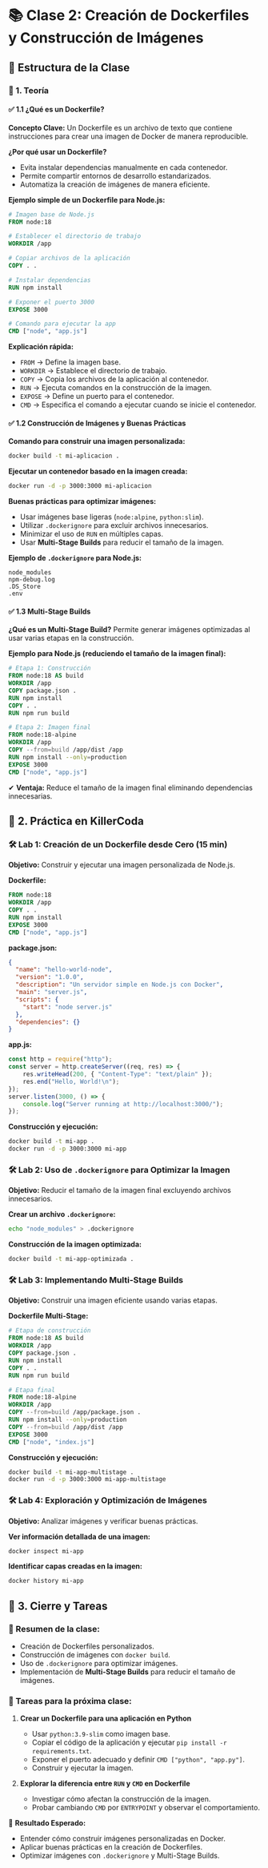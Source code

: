 # 📚 Clase 2: Creación de Dockerfiles y Construcción de Imágenes

## 🔹 Estructura de la Clase
### 🔸 1. Teoría

#### ✅ 1.1 ¿Qué es un Dockerfile?
**Concepto Clave:**
Un Dockerfile es un archivo de texto que contiene instrucciones para crear una imagen de Docker de manera reproducible.

**¿Por qué usar un Dockerfile?**
- Evita instalar dependencias manualmente en cada contenedor.
- Permite compartir entornos de desarrollo estandarizados.
- Automatiza la creación de imágenes de manera eficiente.

**Ejemplo simple de un Dockerfile para Node.js:**
```dockerfile
# Imagen base de Node.js
FROM node:18

# Establecer el directorio de trabajo
WORKDIR /app

# Copiar archivos de la aplicación
COPY . .

# Instalar dependencias
RUN npm install

# Exponer el puerto 3000
EXPOSE 3000

# Comando para ejecutar la app
CMD ["node", "app.js"]
```

**Explicación rápida:**
- `FROM` → Define la imagen base.
- `WORKDIR` → Establece el directorio de trabajo.
- `COPY` → Copia los archivos de la aplicación al contenedor.
- `RUN` → Ejecuta comandos en la construcción de la imagen.
- `EXPOSE` → Define un puerto para el contenedor.
- `CMD` → Especifica el comando a ejecutar cuando se inicie el contenedor.

#### ✅ 1.2 Construcción de Imágenes y Buenas Prácticas
**Comando para construir una imagen personalizada:**
```sh
docker build -t mi-aplicacion .
```

**Ejecutar un contenedor basado en la imagen creada:**
```sh
docker run -d -p 3000:3000 mi-aplicacion
```

**Buenas prácticas para optimizar imágenes:**
- Usar imágenes base ligeras (`node:alpine`, `python:slim`).
- Utilizar `.dockerignore` para excluir archivos innecesarios.
- Minimizar el uso de `RUN` en múltiples capas.
- Usar **Multi-Stage Builds** para reducir el tamaño de la imagen.

**Ejemplo de `.dockerignore` para Node.js:**
```
node_modules
npm-debug.log
.DS_Store
.env
```

#### ✅ 1.3 Multi-Stage Builds
**¿Qué es un Multi-Stage Build?**
Permite generar imágenes optimizadas al usar varias etapas en la construcción.

**Ejemplo para Node.js (reduciendo el tamaño de la imagen final):**
```dockerfile
# Etapa 1: Construcción
FROM node:18 AS build
WORKDIR /app
COPY package.json .
RUN npm install
COPY . .
RUN npm run build

# Etapa 2: Imagen final
FROM node:18-alpine
WORKDIR /app
COPY --from=build /app/dist /app
RUN npm install --only=production
EXPOSE 3000
CMD ["node", "app.js"]
```

✔ **Ventaja:** Reduce el tamaño de la imagen final eliminando dependencias innecesarias.

## 🔹 2. Práctica en KillerCoda

### 🛠️ Lab 1: Creación de un Dockerfile desde Cero (15 min)
**Objetivo:** Construir y ejecutar una imagen personalizada de Node.js.

**Dockerfile:**
```dockerfile
FROM node:18
WORKDIR /app
COPY . .
RUN npm install
EXPOSE 3000
CMD ["node", "app.js"]
```

**package.json:**
```json
{
  "name": "hello-world-node",
  "version": "1.0.0",
  "description": "Un servidor simple en Node.js con Docker",
  "main": "server.js",
  "scripts": {
    "start": "node server.js"
  },
  "dependencies": {}
}
```

**app.js:**
```js
const http = require("http");
const server = http.createServer((req, res) => {
    res.writeHead(200, { "Content-Type": "text/plain" });
    res.end("Hello, World!\n");
});
server.listen(3000, () => {
    console.log("Server running at http://localhost:3000/");
});
```

**Construcción y ejecución:**
```sh
docker build -t mi-app .
docker run -d -p 3000:3000 mi-app
```

### 🛠️ Lab 2: Uso de `.dockerignore` para Optimizar la Imagen
**Objetivo:** Reducir el tamaño de la imagen final excluyendo archivos innecesarios.

**Crear un archivo `.dockerignore`:**
```sh
echo "node_modules" > .dockerignore
```

**Construcción de la imagen optimizada:**
```sh
docker build -t mi-app-optimizada .
```

### 🛠️ Lab 3: Implementando Multi-Stage Builds
**Objetivo:** Construir una imagen eficiente usando varias etapas.

**Dockerfile Multi-Stage:**
```dockerfile
# Etapa de construcción
FROM node:18 AS build
WORKDIR /app
COPY package.json .
RUN npm install
COPY . .
RUN npm run build

# Etapa final
FROM node:18-alpine
WORKDIR /app
COPY --from=build /app/package.json .
RUN npm install --only=production
COPY --from=build /app/dist /app
EXPOSE 3000
CMD ["node", "index.js"]
```

**Construcción y ejecución:**
```sh
docker build -t mi-app-multistage .
docker run -d -p 3000:3000 mi-app-multistage
```

### 🛠️ Lab 4: Exploración y Optimización de Imágenes
**Objetivo:** Analizar imágenes y verificar buenas prácticas.

**Ver información detallada de una imagen:**
```sh
docker inspect mi-app
```

**Identificar capas creadas en la imagen:**
```sh
docker history mi-app
```

## 🔹 3. Cierre y Tareas
### 📌 Resumen de la clase:
- Creación de Dockerfiles personalizados.
- Construcción de imágenes con `docker build`.
- Uso de `.dockerignore` para optimizar imágenes.
- Implementación de **Multi-Stage Builds** para reducir el tamaño de imágenes.

### 📌 Tareas para la próxima clase:
1. **Crear un Dockerfile para una aplicación en Python**
   - Usar `python:3.9-slim` como imagen base.
   - Copiar el código de la aplicación y ejecutar `pip install -r requirements.txt`.
   - Exponer el puerto adecuado y definir `CMD ["python", "app.py"]`.
   - Construir y ejecutar la imagen.

2. **Explorar la diferencia entre `RUN` y `CMD` en Dockerfile**
   - Investigar cómo afectan la construcción de la imagen.
   - Probar cambiando `CMD` por `ENTRYPOINT` y observar el comportamiento.

🎯 **Resultado Esperado:**
- Entender cómo construir imágenes personalizadas en Docker.
- Aplicar buenas prácticas en la creación de Dockerfiles.
- Optimizar imágenes con `.dockerignore` y Multi-Stage Builds.